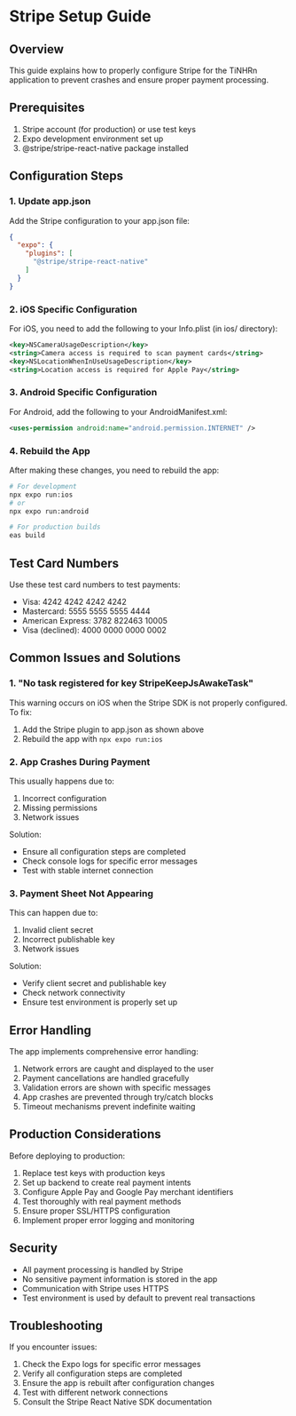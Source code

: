 # Stripe Setup Guide

## Overview
This guide explains how to properly configure Stripe for the TiNHRn application to prevent crashes and ensure proper payment processing.

## Prerequisites
1. Stripe account (for production) or use test keys
2. Expo development environment set up
3. @stripe/stripe-react-native package installed

## Configuration Steps

### 1. Update app.json
Add the Stripe configuration to your app.json file:

```json
{
  "expo": {
    "plugins": [
      "@stripe/stripe-react-native"
    ]
  }
}
```

### 2. iOS Specific Configuration
For iOS, you need to add the following to your Info.plist (in ios/ directory):

```xml
<key>NSCameraUsageDescription</key>
<string>Camera access is required to scan payment cards</string>
<key>NSLocationWhenInUseUsageDescription</key>
<string>Location access is required for Apple Pay</string>
```

### 3. Android Specific Configuration
For Android, add the following to your AndroidManifest.xml:

```xml
<uses-permission android:name="android.permission.INTERNET" />
```

### 4. Rebuild the App
After making these changes, you need to rebuild the app:

```bash
# For development
npx expo run:ios
# or
npx expo run:android

# For production builds
eas build
```

## Test Card Numbers
Use these test card numbers to test payments:

- Visa: 4242 4242 4242 4242
- Mastercard: 5555 5555 5555 4444
- American Express: 3782 822463 10005
- Visa (declined): 4000 0000 0000 0002

## Common Issues and Solutions

### 1. "No task registered for key StripeKeepJsAwakeTask"
This warning occurs on iOS when the Stripe SDK is not properly configured. To fix:

1. Add the Stripe plugin to app.json as shown above
2. Rebuild the app with `npx expo run:ios`

### 2. App Crashes During Payment
This usually happens due to:

1. Incorrect configuration
2. Missing permissions
3. Network issues

Solution:
- Ensure all configuration steps are completed
- Check console logs for specific error messages
- Test with stable internet connection

### 3. Payment Sheet Not Appearing
This can happen due to:

1. Invalid client secret
2. Incorrect publishable key
3. Network issues

Solution:
- Verify client secret and publishable key
- Check network connectivity
- Ensure test environment is properly set up

## Error Handling
The app implements comprehensive error handling:

1. Network errors are caught and displayed to the user
2. Payment cancellations are handled gracefully
3. Validation errors are shown with specific messages
4. App crashes are prevented through try/catch blocks
5. Timeout mechanisms prevent indefinite waiting

## Production Considerations
Before deploying to production:

1. Replace test keys with production keys
2. Set up backend to create real payment intents
3. Configure Apple Pay and Google Pay merchant identifiers
4. Test thoroughly with real payment methods
5. Ensure proper SSL/HTTPS configuration
6. Implement proper error logging and monitoring

## Security
- All payment processing is handled by Stripe
- No sensitive payment information is stored in the app
- Communication with Stripe uses HTTPS
- Test environment is used by default to prevent real transactions

## Troubleshooting
If you encounter issues:

1. Check the Expo logs for specific error messages
2. Verify all configuration steps are completed
3. Ensure the app is rebuilt after configuration changes
4. Test with different network connections
5. Consult the Stripe React Native SDK documentation
